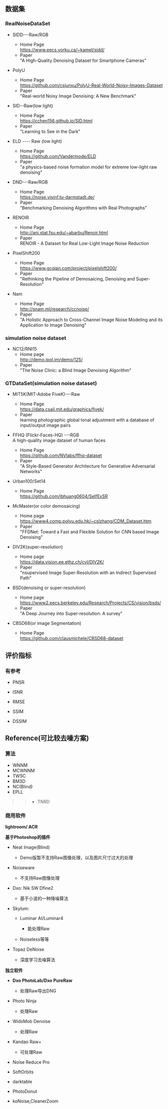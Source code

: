 ## 数据集
### RealNoiseDataSet
- SIDD---Raw/RGB      
	- Home Page  
	  https://www.eecs.yorku.ca/~kamel/sidd/  
	- Paper  
	  "A High-Quality Denoising Dataset for Smartphone Cameras"     
-  PolyU   
	- Home Page   
	   https://github.com/csjunxu/PolyU-Real-World-Noisy-Images-Dataset
	- Paper   
	   "Real-world Noisy Image Denoising: A New Benchmark"
- SID--Raw(low light)    
	- Home Page  
	  https://cchen156.github.io/SID.html
	- Paper   
	  "Learning to See in the Dark"      
	  
- ELD ---- Raw (low light)   
	- Home Page   
	  https://github.com/Vandermode/ELD
	- Paper   
	  "a physics-based noise formation model for extreme low-light raw denoising"     
    
- DND---Raw/RGB   
	- Home Page  
	  https://noise.visinf.tu-darmstadt.de/
	- Paper   
	  “Benchmarking Denoising Algorithms with Real Photographs”    
- RENOIR   
	- Home Page    
	  http://ani.stat.fsu.edu/~abarbu/Renoir.html
	- Paper	   
	  RENOIR - A Dataset for Real Low-Light Image Noise Reduction
- PixelShift200
  - Home Page  
    https://www.gcqian.com/project/pixelshift200/  
  - Paper   
    "Rethinking the Pipeline of Demosaicing, Denoising and Super-Resolution"   
     
- Nam   
	- Home Page    
	  http://snam.ml/research/ccnoise/
	- Paper  
	  "A Holistic Approach to Cross-Channel Image Noise Modeling and its Application to Image Denoising"    
### simulation noise dataset   
 - NC12/RNI15   
   - Home page   
       http://demo.ipol.im/demo/125/
   - Paper   
     "The Noise Clinic: a Blind Image Denoising Algorithm"     
     
### GTDataSet(simulation noise dataset)   
- MIT5K(MIT-Adobe FiveK)---Raw    
  - Home Page   
     https://data.csail.mit.edu/graphics/fivek/
  - Paper    
    learning photographic global tonal adjustment with a database of input/output image pairs      
    
- FFHQ (Flickr-Faces-HQ) ---RGB   
   A high-quality image dataset of human faces   
   - Home Page   
      https://github.com/NVlabs/ffhq-dataset    
   - Paper  
     "A Style-Based Generator Architecture for Generative Adversarial Networks"  
     
- Urban100/Set14    
	- Home Page   
	  https://github.com/jbhuang0604/SelfExSR
- McMaster(or color demosaicing)    
  - Home page   
     https://www4.comp.polyu.edu.hk/~cslzhang/CDM_Dataset.htm
  - Paper   
     "FFDNet: Toward a Fast and Flexible Solution for CNN based Image Denoising"  
- DIV2K(super-resolution)   
  - Home page    
    https://data.vision.ee.ethz.ch/cvl/DIV2K/
  - Paper  
    "nsupervised Image Super-Resolution with an Indirect Supervised Path"    
	
- BSD(denoising or super-resolution)   
   - Home page   
     https://www2.eecs.berkeley.edu/Research/Projects/CS/vision/bsds/
   - Paper     
      "A Deep Journey into Super-resolution: A survey"  
      
- CBSD68(or image Segmentation)   
	- Home Page  
	  https://github.com/clausmichele/CBSD68-dataset
 

## 评价指标   

### 有参考

- PNSR   
- ISNR
- RMSE   
 
- SSIM   
- DSSIM   


## Reference(可比较去噪方案)    

### 算法   
- WNNM   
- MCWNNM   
- TWSC  
- BM3D    
- NC(Blind)   
- EPLL   


  
>> - TNRD   

### 商用软件   
**lightroom/ ACR**   

**基于Photoshop的插件**
- Neat Image(Blind)    
  - Demo版暂不支持Raw图像处理，以及图片尺寸过大的处理  
   
- Noiseware   
  - 不支持Raw图像处理    
  
- Dxo: Nik SW Dfine2     
	- 基于小波的一种降噪算法  
	
- Skylum:   
	- Luminar AI/Luminar4   
		- 能处理Raw   
		
	- Noiseless等等    

- Topaz DeNoise   
  - 深度学习去噪算法

**独立软件**  
- **Dxo PhotoLab/Dxo PureRaw**  
	- 处理Raw导出DNG   
- Photo Ninja   
	- 处理Raw   

- WidsMob Denoise   
  - 处理Raw   
    
- Kandao Raw+   
  - 可处理Raw   
  
- Noise Reduce Pro   
  
- SoftOrbits    

  
- darktable   

- PhotoDonut   
  
- koNoise,CleanerZoom

<!--stackedit_data:
eyJoaXN0b3J5IjpbLTg2NDM0MTU2OSwtNzc4NzgwNjY3LC0xND
Q2NDEyODA3LC0zNTM4NTUzMzQsLTE4MzM2Nzk5MjgsMTEwNTA0
MTg0MCwzODkxNDYxNzYsNjI0ODcyODI0LDE3NjI1NDk1MjQsLT
E3MTEzNzcwNjgsLTU5NTI1NzE5MywtMjk3NzE0NTM2LDEyNDk5
MjY0ODgsNTY1MjA0NTAsOTkzNDIzMTQyLDY4ODQ5OTI5OSw0Nz
E1NDI1OTQsMTY4MjI2MDI3OSw3MTQ5NDA2NjIsMTkzMTY2NDEy
M119
-->
